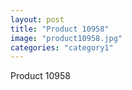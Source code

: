 ```yaml
---
layout: post
title: "Product 10958"
image: "product10958.jpg"
categories: "category1"
---
```

Product 10958
